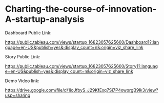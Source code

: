# Charting-the-course-of-innovation-A-startup-analysis

Dashboard Public Link:

https://public.tableau.com/views/startup_16823057625600/Dashboard1?:language=en-US&publish=yes&:display_count=n&:origin=viz_share_link

Story Public Link:

https://public.tableau.com/views/startup_16823057625600/Story1?:language=en-US&publish=yes&:display_count=n&:origin=viz_share_link

Demo Video link:

https://drive.google.com/file/d/1ioJfbyS_J29KfExq7Si7P4oworgB9Ik3/view?usp=sharing

